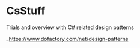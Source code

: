 # CsStuff
Trials and overview with C# related design patterns

_https://www.dofactory.com/net/design-patterns

